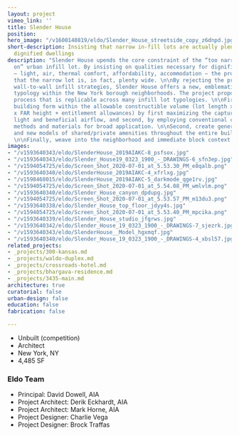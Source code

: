 ```yaml
---
layout: project
vimeo_link: ''
title: Slender House
position: 
hero_image: "/v1600140819/eldo/Slender_House_streetside_copy_z6dnpd.jpg"
short-description: Insisting that narrow in-fill lots are actually plenty wide for
  dignified dwellings
description: "Slender House upends the core constraint of the “too narrow to build
  on” urban infill lot. By insisting on qualities necessary for dignified dwellings
  – light, air, thermal comfort, affordability, accommodation – the project shows
  that the narrow lot is, in fact, plenty wide. \n\nBy rejecting the presumption of
  wall-to-wall infill strategies, Slender House offers a new, emblematic row house
  typology within the New York borough neighborhoods. The project proposes a three-step
  process that is replicable across many infill lot typologies. \n\nFirst, optimize
  building form within the allowable constructible volume (lot length x lot depth
  x FAR height + entitlement allowances) by first maximizing the capture of natural
  light and beneficial airflow, and second, by employing conventional construction
  methods and materials for broad application. \n\nSecond, create generous interiors
  and new models of shared/private amenities throughout the entire building and site.
  \n\nFinally, weave into the neighborhood and immediate block context."
images:
- "/v1593640343/eldo/SlenderHouse_2019AIAKC-8_psfsox.jpg"
- "/v1593640343/eldo/Slender_House19_0323_1900_-_DRAWINGS-6_sfn3ep.jpg"
- "/v1594054725/eldo/Screen_Shot_2020-07-01_at_5.53.30_PM_e8qalb.png"
- "/v1593640340/eldo/SlenderHouse_2019AIAKC-4_xfrlxg.jpg"
- "/v1598468015/eldo/SlenderHouse_2019AIAKC-5_darkmode_qge1rv.jpg"
- "/v1594054725/eldo/Screen_Shot_2020-07-01_at_5.54.08_PM_wmlvlm.png"
- "/v1593640340/eldo/Slender_House_canyon_dpdupg.jpg"
- "/v1594054725/eldo/Screen_Shot_2020-07-01_at_5.53.57_PM_m13du3.png"
- "/v1593640338/eldo/Slender_House_top_floor_jdyy4s.jpg"
- "/v1594054725/eldo/Screen_Shot_2020-07-01_at_5.53.40_PM_mpcika.png"
- "/v1593640339/eldo/Slender_House_studio_jfgrws.jpg"
- "/v1593640342/eldo/Slender_House_19_0323_1900_-_DRAWINGS-7_sjezrk.jpg"
- "/v1593640343/eldo/SlenderHouse__Model_hgxmqf.jpg"
- "/v1593640340/eldo/Slender_House_19_0323_1900_-_DRAWINGS-4_xbsl57.jpg"
related_projects:
- _projects/300-kansas.md
- _projects/waldo-duplex.md
- _projects/crossroads-hotel.md
- _projects/bhargava-residence.md
- _projects/3435-main.md
architecture: true
curatorial: false
urban-design: false
education: false
fabrication: false

---
```

* Unbuilt (competition)
* Architect
* New York, NY
* 4,485 SF

### Eldo Team

* Principal: David Dowell, AIA
* Project Architect: Derik Eckhardt, AIA
* Project Architect: Mark Horne, AIA
* Project Designer: Charlie Vega
* Project Designer: Brock Traffas